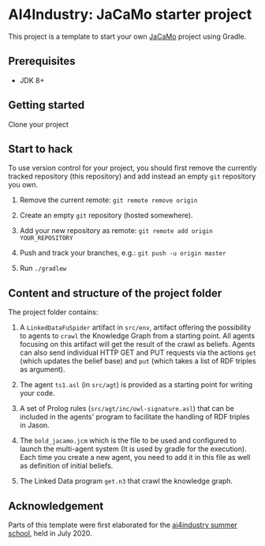 # AI4Industry: JaCaMo starter project

This project is a template to start your own [JaCaMo](https://github.com/jacamo-lang/jacamo) project using Gradle.

## Prerequisites

- JDK 8+

## Getting started

Clone your project

## Start to hack

To use version control for your project, you should first remove the currently tracked repository (this repository) and add instead an empty `git` repository you own.

1. Remove the current remote: `git remote remove origin`

2. Create an empty `git` repository (hosted somewhere).

3. Add your new repository as remote: `git remote add origin YOUR_REPOSITORY`

4. Push and track your branches, e.g.: `git push -u origin master`

5. Run `./gradlew`

## Content and structure of the project folder

The project folder contains:

1. A `LinkedDataFuSpider` artifact in `src/env`, artifact offering the possibility to agents to `crawl` the Knowledge Graph from a starting point. All agents focusing on this artifact will get the result of the crawl as beliefs.
Agents can also send individual HTTP GET and PUT requests via the actions `get` (which updates the belief base) and `put` (which takes a list of RDF triples as argument).

4. The agent `ts1.asl` (in `src/agt`) is provided as a starting point for writing your code.

5. A set of Prolog rules (`src/agt/inc/owl-signature.asl`) that can be included in the agents' program to facilitate the handling of RDF triples in Jason.

6. The `bold_jacamo.jcm` which is the file to be used and configured to launch the multi-agent system (It is used by gradle for the execution). Each time you create a new agent, you need to add it in this file as well as definition of initial beliefs.

8. The Linked Data program `get.n3` that crawl the knowledge graph.

## Acknowledgement

Parts of this template were first elaborated for the [ai4industry summer school](https://ci.mines-stetienne.fr/ai4industry/), held in July 2020.
